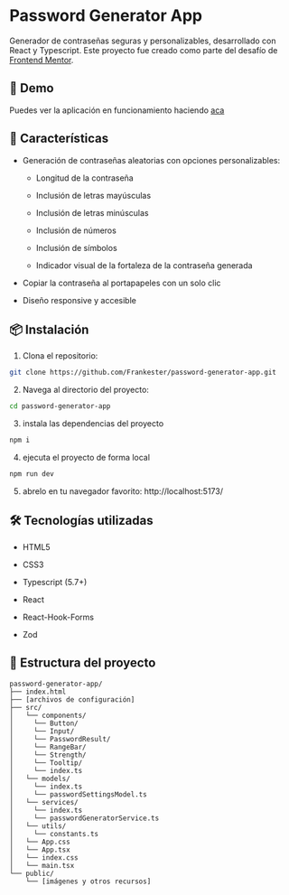# Password Generator App
Generador de contraseñas seguras y personalizables, desarrollado con React y Typescript. Este proyecto fue creado como parte del desafío de [Frontend Mentor](https://www.frontendmentor.io/challenges/password-generator-app-Mr8CLycqjh).

## 🚀 Demo
Puedes ver la aplicación en funcionamiento haciendo [aca](https://password-generator-app-virid-two.vercel.app/)

## 🧩 Características
- Generación de contraseñas aleatorias con opciones personalizables:

  - Longitud de la contraseña

  - Inclusión de letras mayúsculas

  - Inclusión de letras minúsculas

  - Inclusión de números

  - Inclusión de símbolos

  - Indicador visual de la fortaleza de la contraseña generada

- Copiar la contraseña al portapapeles con un solo clic

- Diseño responsive y accesible

## 📦 Instalación
1. Clona el repositorio:


```bash
git clone https://github.com/Frankester/password-generator-app.git
```
2. Navega al directorio del proyecto:

```bash
cd password-generator-app
```
3. instala las dependencias del proyecto
```bash
npm i
```
4. ejecuta el proyecto de forma local
```bash
npm run dev
```

5. abrelo en tu navegador favorito: http://localhost:5173/

## 🛠️ Tecnologías utilizadas
- HTML5

- CSS3

- Typescript (5.7+)

- React

- React-Hook-Forms

- Zod

## 📁 Estructura del proyecto
```psql
password-generator-app/
├── index.html
├── [archivos de configuración]
├── src/
│   └── components/
│     └── Button/
│     └── Input/
│     └── PasswordResult/
│     └── RangeBar/
│     └── Strength/
│     └── Tooltip/
│     └── index.ts
│   └── models/
│     └── index.ts
│     └── passwordSettingsModel.ts
│   └── services/
│     └── index.ts
│     └── passwordGeneratorService.ts
│   └── utils/
│     └── constants.ts
│   └── App.css
│   └── App.tsx
│   └── index.css
│   └── main.tsx
└── public/
    └── [imágenes y otros recursos]
```
